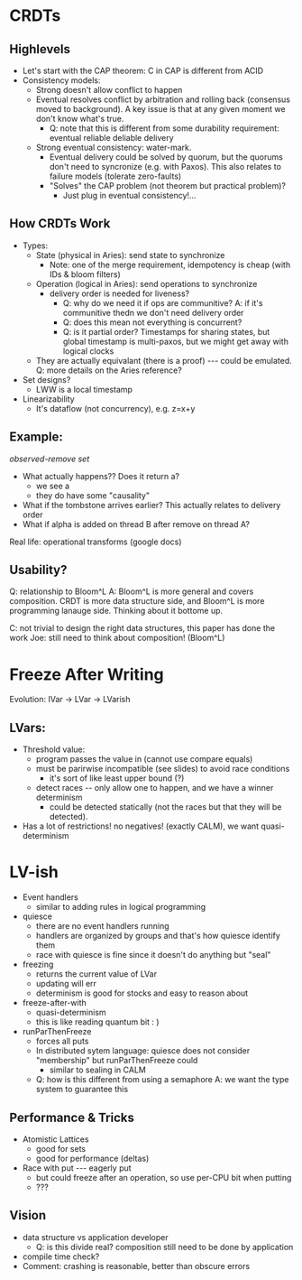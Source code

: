 # CRDTs

## Highlevels
- Let's start with the CAP theorem: C in CAP is different from ACID
- Consistency models:
  - Strong doesn't allow conflict to happen
  - Eventual resolves conflict by arbitration and rolling back (consensus moved to background). A
    key issue is that at any given moment we don't know what's true.
    - Q: note that this is different from some durability requirement: eventual reliable deliable
      delivery
  - Strong eventual consistency: water-mark.
    - Eventual delivery could be solved by quorum, but the quorums don't need to syncronize (e.g.
      with Paxos). This also relates to failure models (tolerate zero-faults)
    - "Solves" the CAP problem (not theorem but practical problem)?
      - Just plug in eventual consistency!...

## How CRDTs Work
- Types:
  - State (physical in Aries): send state to synchronize
    - Note: one of the merge requirement, idempotency is cheap (with IDs & bloom filters)
  - Operation (logical in Aries): send operations to synchronize
    - delivery order is needed for liveness?
      - Q: why do we need it if ops are communitive?
        A: if it's communitive thedn we don't need delivery order
      - Q: does this mean not everything is concurrent?
      - Q: is it partial order? Timestamps for sharing states, but global timestamp is
           multi-paxos, but we might get away with logical clocks
  - They are actually equivalant (there is a proof) --- could be emulated.
  Q: more details on the Aries reference?
- Set designs?
  - LWW is a local timestamp
- Linearizability
  - It's dataflow (not concurrency), e.g. z=x+y

## Example:
*observed-remove set*
  - What actually happens?? Does it return a?
    - we see a
    - they do have some "causality"
  - What if the tombstone arrives earlier? This actually relates to delivery order
  - What if alpha is added on thread B after remove on thread A?

Real life: operational transforms (google docs)

## Usability?
Q: relationship to Bloom^L
A: Bloom^L is more general and covers composition. CRDT is more data structure side, and Bloom^L is
more programming lanauge side. Thinking about it bottome up.

C: not trivial to design the right data structures, this paper has done the work
Joe: still need to think about composition! (Bloom^L)


# Freeze After Writing
Evolution: IVar -> LVar -> LVarish

## LVars:
- Threshold value:
  - program passes the value in (cannot use compare equals)
  - must be parirwise incompatible (see slides) to avoid race conditions
    - it's sort of like least upper bound (?)
  - detect races -- only allow one to happen, and we have a winner determinism
    - could be detected statically (not the races but that they will be detected).
- Has a lot of restrictions! no negatives! (exactly CALM), we want quasi-determinism

# LV-ish
- Event handlers
  - similar to adding rules in logical programming
- quiesce
  - there are no event handlers running
  - handlers are organized by groups and that's how quiesce identify them
  - race with quiesce is fine since it doesn't do anything but "seal"
- freezing
  - returns the current value of LVar
  - updating will err
  - determinism is good for stocks and easy to reason about
- freeze-after-with
  - quasi-determinism
  - this is like reading quantum bit : )
- runParThenFreeze
  - forces all puts
  - In distributed sytem language: quiesce does not consider "membership" but runParThenFreeze could
    - similar to sealing in CALM
  - Q: how is this different from using a semaphore
    A: we want the type system to guarantee this

## Performance & Tricks
- Atomistic Lattices
  - good for sets
  - good for performance (deltas)
- Race with put --- eagerly put
  - but could freeze after an operation, so use per-CPU bit when putting
  - ???

## Vision
- data structure vs application developer
  - Q: is this divide real? composition still need to be done by application
- compile time check?
- Comment: crashing is reasonable, better than obscure errors

